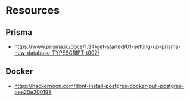 # Resources

## Prisma

- https://www.prisma.io/docs/1.34/get-started/01-setting-up-prisma-new-database-TYPESCRIPT-t002/

## Docker

- https://hackernoon.com/dont-install-postgres-docker-pull-postgres-bee20e200198